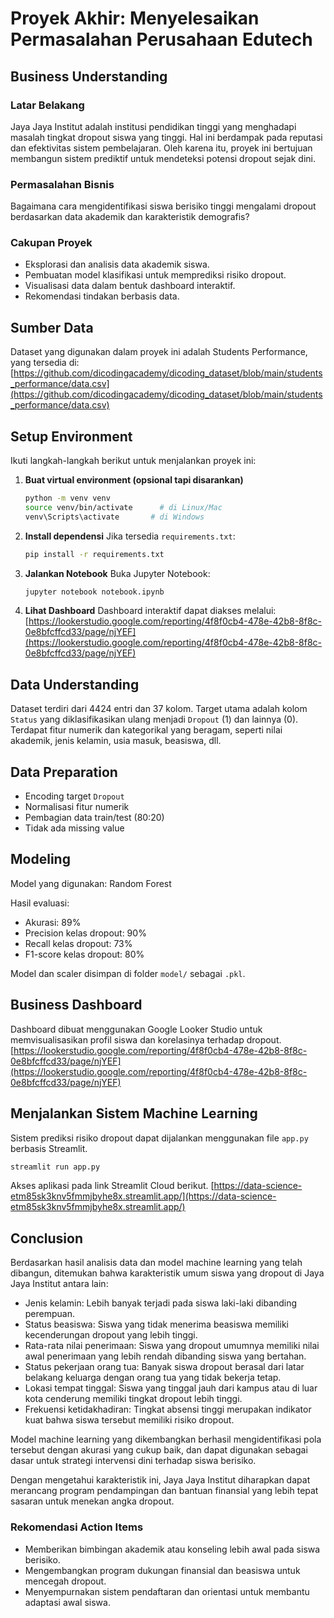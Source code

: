
# Proyek Akhir: Menyelesaikan Permasalahan Perusahaan Edutech

## Business Understanding

### Latar Belakang
Jaya Jaya Institut adalah institusi pendidikan tinggi yang menghadapi masalah tingkat dropout siswa yang tinggi. Hal ini berdampak pada reputasi dan efektivitas sistem pembelajaran. Oleh karena itu, proyek ini bertujuan membangun sistem prediktif untuk mendeteksi potensi dropout sejak dini.

### Permasalahan Bisnis
Bagaimana cara mengidentifikasi siswa berisiko tinggi mengalami dropout berdasarkan data akademik dan karakteristik demografis?

### Cakupan Proyek
- Eksplorasi dan analisis data akademik siswa.
- Pembuatan model klasifikasi untuk memprediksi risiko dropout.
- Visualisasi data dalam bentuk dashboard interaktif.
- Rekomendasi tindakan berbasis data.

## Sumber Data

Dataset yang digunakan dalam proyek ini adalah Students Performance, yang tersedia di:
[https://github.com/dicodingacademy/dicoding_dataset/blob/main/students_performance/data.csv](https://github.com/dicodingacademy/dicoding_dataset/blob/main/students_performance/data.csv)

## Setup Environment

Ikuti langkah-langkah berikut untuk menjalankan proyek ini:

1. **Buat virtual environment (opsional tapi disarankan)**
   ```bash
   python -m venv venv
   source venv/bin/activate      # di Linux/Mac
   venv\Scripts\activate       # di Windows
   ```

2. **Install dependensi**
   Jika tersedia `requirements.txt`:
   ```bash
   pip install -r requirements.txt
   ```
   
3. **Jalankan Notebook**
   Buka Jupyter Notebook:
   ```bash
   jupyter notebook notebook.ipynb
   ```

4. **Lihat Dashboard**
   Dashboard interaktif dapat diakses melalui:
   [https://lookerstudio.google.com/reporting/4f8f0cb4-478e-42b8-8f8c-0e8bfcffcd33/page/njYEF](https://lookerstudio.google.com/reporting/4f8f0cb4-478e-42b8-8f8c-0e8bfcffcd33/page/njYEF)

## Data Understanding
Dataset terdiri dari 4424 entri dan 37 kolom. Target utama adalah kolom `Status` yang diklasifikasikan ulang menjadi `Dropout` (1) dan lainnya (0). Terdapat fitur numerik dan kategorikal yang beragam, seperti nilai akademik, jenis kelamin, usia masuk, beasiswa, dll.

## Data Preparation
- Encoding target `Dropout`
- Normalisasi fitur numerik
- Pembagian data train/test (80:20)
- Tidak ada missing value

## Modeling
Model yang digunakan: Random Forest

Hasil evaluasi:
- Akurasi: 89%
- Precision kelas dropout: 90%
- Recall kelas dropout: 73%
- F1-score kelas dropout: 80%

Model dan scaler disimpan di folder `model/` sebagai `.pkl`.

## Business Dashboard
Dashboard dibuat menggunakan Google Looker Studio untuk memvisualisasikan profil siswa dan korelasinya terhadap dropout. 
[https://lookerstudio.google.com/reporting/4f8f0cb4-478e-42b8-8f8c-0e8bfcffcd33/page/njYEF](https://lookerstudio.google.com/reporting/4f8f0cb4-478e-42b8-8f8c-0e8bfcffcd33/page/njYEF)

## Menjalankan Sistem Machine Learning
Sistem prediksi risiko dropout dapat dijalankan menggunakan file `app.py` berbasis Streamlit.

```bash
streamlit run app.py
```

Akses aplikasi pada link Streamlit Cloud berikut.
[https://data-science-etm85sk3knv5fmmjbyhe8x.streamlit.app/](https://data-science-etm85sk3knv5fmmjbyhe8x.streamlit.app/)

## Conclusion
Berdasarkan hasil analisis data dan model machine learning yang telah dibangun, ditemukan bahwa karakteristik umum siswa yang dropout di Jaya Jaya Institut antara lain:
- Jenis kelamin: Lebih banyak terjadi pada siswa laki-laki dibanding perempuan.
- Status beasiswa: Siswa yang tidak menerima beasiswa memiliki kecenderungan dropout yang lebih tinggi.
- Rata-rata nilai penerimaan: Siswa yang dropout umumnya memiliki nilai awal penerimaan yang lebih rendah dibanding siswa yang bertahan.
- Status pekerjaan orang tua: Banyak siswa dropout berasal dari latar belakang keluarga dengan orang tua yang tidak bekerja tetap.
- Lokasi tempat tinggal: Siswa yang tinggal jauh dari kampus atau di luar kota cenderung memiliki tingkat dropout lebih tinggi.
- Frekuensi ketidakhadiran: Tingkat absensi tinggi merupakan indikator kuat bahwa siswa tersebut memiliki risiko dropout.

Model machine learning yang dikembangkan berhasil mengidentifikasi pola tersebut dengan akurasi yang cukup baik, dan dapat digunakan sebagai dasar untuk strategi intervensi dini terhadap siswa berisiko.

Dengan mengetahui karakteristik ini, Jaya Jaya Institut diharapkan dapat merancang program pendampingan dan bantuan finansial yang lebih tepat sasaran untuk menekan angka dropout.

### Rekomendasi Action Items
- Memberikan bimbingan akademik atau konseling lebih awal pada siswa berisiko.
- Mengembangkan program dukungan finansial dan beasiswa untuk mencegah dropout.
- Menyempurnakan sistem pendaftaran dan orientasi untuk membantu adaptasi awal siswa.

